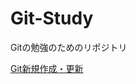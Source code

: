 # Git-Study
Gitの勉強のためのリポジトリ

[Git新規作成・更新](https://github.com/ichikokoro/Git-Study/blob/82e04389c733c11c9f45d12da0396fe666dbd969/Doc/git-make.md)
